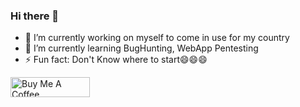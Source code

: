 ### Hi there 👋
- 🔭 I’m currently working on myself to come in use for my country 
- 🌱 I’m currently learning BugHunting, WebApp Pentesting
- ⚡ Fun fact: Don't Know where to start😄😄😄

<!--
**BlckHrtz/blckhrtz** is a ✨ _special_ ✨ repository because its `README.md` (this file) appears on your GitHub profile.

Here are some ideas to get you started:

- 🔭 I’m currently working on ...
- 🌱 I’m currently learning ...
- 👯 I’m looking to collaborate on ...
- 🤔 I’m looking for help with ...
- 💬 Ask me about ...
- 📫 How to reach me: ...
- 😄 Pronouns: ...
- ⚡ Fun fact: ...
--> <a href="https://www.buymeacoffee.com/cyb3rzest" target="_blank"><img src="https://cdn.buymeacoffee.com/buttons/v2/default-yellow.png" alt="Buy Me A Coffee" style="height: 32px !important;width: 127px !important;" ></a>
